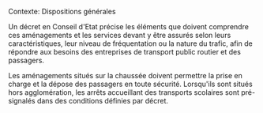 Contexte: Dispositions générales

Un décret en Conseil d'Etat précise les éléments que doivent comprendre ces aménagements et les services devant y être assurés selon leurs caractéristiques, leur niveau de fréquentation ou la nature du trafic, afin de répondre aux besoins des entreprises de transport public routier et des passagers.

Les aménagements situés sur la chaussée doivent permettre la prise en charge et la dépose des passagers en toute sécurité. Lorsqu'ils sont situés hors agglomération, les arrêts accueillant des transports scolaires sont pré-signalés dans des conditions définies par décret.